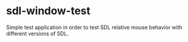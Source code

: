 # sdl-window-test

Simple test application in order to test SDL relative mouse behavior with
different versions of SDL.
